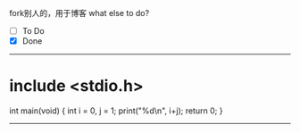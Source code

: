 fork别人的，用于博客
what else to do?


- [ ] To Do
- [X] Done 

---
# include <stdio.h>

int main(void)
{
    int i = 0, j = 1;
    print("%d\n", i+j);
    return 0;
}

---

